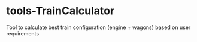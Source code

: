 # tools-TrainCalculator
Tool to calculate best train configuration (engine + wagons) based on user requirements
